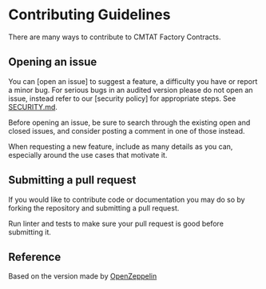 # Contributing Guidelines

There are many ways to contribute to CMTAT Factory Contracts.

## Opening an issue

You can [open an issue] to suggest a feature, a difficulty you have or report a minor bug. For serious bugs in an audited version please do not open an issue, instead refer to our [security policy] for appropriate steps. See [SECURITY.md](./SECURITY.md).

Before opening an issue, be sure to search through the existing open and closed issues, and consider posting a comment in one of those instead.

When requesting a new feature, include as many details as you can, especially around the use cases that motivate it. 

## Submitting a pull request

If you would like to contribute code or documentation you may do so by forking the repository and submitting a pull request.

Run linter and tests to make sure your pull request is good before submitting it.



## Reference

Based on the version made by [OpenZeppelin](https://github.com/OpenZeppelin/openzeppelin-contracts/blob/master/CONTRIBUTING.md)
